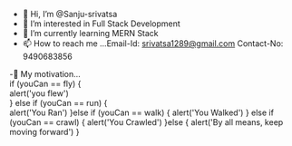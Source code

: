 - 👋 Hi, I’m @Sanju-srivatsa
- 👀 I’m interested in Full Stack Development
- 🌱 I’m currently learning MERN Stack 
- 📫 How to reach me ...Email-Id: srivatsa1289@gmail.com 
                        Contact-No: 9490683856
                        
                        
                        
-💞️  My motivation...               
if (youCan == fly) {                                                                                                                                                  
alert('you flew')                                                                                                                                                     
} else if (youCan == run) {                                                                                                                                           
  alert('You Ran')
}else if (youCan  == walk) {
  alert('You Walked')
} else if (youCan == crawl) {
  alert('You Crawled')
}else {
alert('By all means, keep moving forward')
}
<!---
Sanju-srivatsa/Sanju-srivatsa is a ✨ special ✨ repository because its `README.md` (this file) appears on your GitHub profile.
You can click the Preview link to take a look at your changes.
--->
